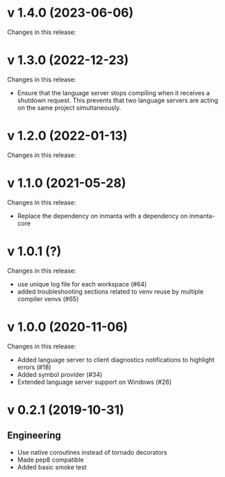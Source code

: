 # v 1.4.0 (2023-06-06)
Changes in this release:

# v 1.3.0 (2022-12-23)
Changes in this release:
- Ensure that the language server stops compiling when it receives a shutdown request. This prevents that two language servers are acting on the same project simultaneously.

# v 1.2.0 (2022-01-13)
Changes in this release:

# v 1.1.0 (2021-05-28)
Changes in this release:
- Replace the dependency on inmanta with a dependency on inmanta-core

# v 1.0.1 (?)
Changes in this release:
- use unique log file for each workspace (#64)
- added troubleshooting sections related to venv reuse by multiple compiler venvs (#65)

# v 1.0.0 (2020-11-06)
Changes in this release:
- Added language server to client diagnostics notifications to highlight errors (#18)
- Added symbol provider (#34)
- Extended language server support on Windows (#26)

# v 0.2.1 (2019-10-31)

## Engineering
* Use native coroutines instead of tornado decorators
* Made pep8 compatible
* Added basic smoke test
